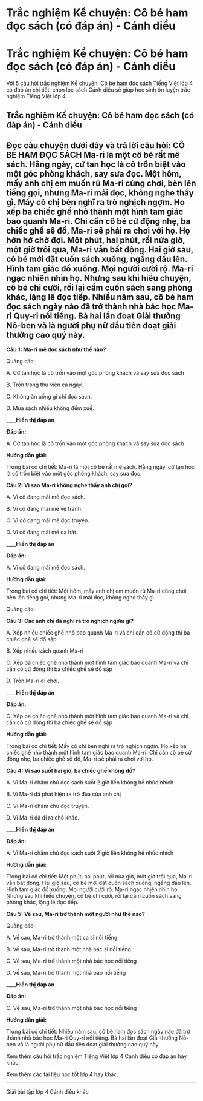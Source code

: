 # Trắc nghiệm Kể chuyện: Cô bé ham đọc sách (có đáp án) - Cánh diều

# Trắc nghiệm Kể chuyện: Cô bé ham đọc sách (có đáp án) - Cánh diều

Với 5 câu hỏi trắc nghiệm Kể chuyện: Cô bé ham đọc sách Tiếng Việt lớp 4 có đáp án chi tiết, chọn lọc sách Cánh diều sẽ giúp học sinh ôn luyện trắc nghiệm Tiếng Việt lớp 4.

## Trắc nghiệm Kể chuyện: Cô bé ham đọc sách (có đáp án) - Cánh diều

**Đọc câu chuyện dưới đây và trả lời câu hỏi:** **CÔ BÉ HAM ĐỌC SÁCH** Ma-ri là một cô bé rất mê sách. Hằng ngày, cứ tan học là cô trốn biệt vào một góc phòng khách, say sưa đọc. Một hôm, mấy anh chị em muốn rủ Ma-ri cùng chơi, bèn lên tiếng gọi, nhưng Ma-ri mải đọc, không nghe thấy gì. Mấy cô chị bèn nghĩ ra trò nghịch ngợm. Họ xếp ba chiếc ghế nhỏ thành một hình tam giác bao quanh Ma-ri. Chỉ cần cô bé cử động nhẹ, ba chiếc ghế sẽ đổ, Ma-ri sẽ phải ra chơi với họ. Họ hớn hở chờ đợi. Một phút, hai phút, rồi nửa giờ, một giờ trôi qua, Ma-ri vẫn bất động. Hai giờ sau, cô bé mới đặt cuốn sách xuống, ngẩng đầu lên. Hình tam giác đổ xuống. Mọi người cười rộ. Ma-ri ngạc nhiên nhìn họ. Nhưng sau khi hiểu chuyện, cô bé chi cười, rồi lại cầm cuốn sách sang phòng khác, lặng lẽ đọc tiếp. Nhiều năm sau, cô bé ham đọc sách ngày nào đã trở thành nhà bác học Ma-ri Quy-ri nổi tiếng. Bà hai lần đoạt Giải thưởng Nô-ben và là người phụ nữ đầu tiên đoạt giải thưởng cao quý này.  
---  
  
**Câu 1: Ma-ri mê đọc sách như thế nào?**

Quảng cáo

A. Cứ tan học là cô trốn vào một góc phòng khách và say sưa đọc sách

B. Trốn trong thư viện cả ngày.

C. Không ăn uống gì chỉ đọc sách.

D. Mua sách nhiều không đếm xuể.

____**Hiển thị đáp án**

**Đáp án:**

A. Cứ tan học là cô trốn vào một góc phòng khách và say sưa đọc sách

**Hướng dẫn giải:**

Trong bài có chi tiết: Ma-ri là một cô bé rất mê sách. Hằng ngày, cứ tan học là cô trốn biệt vào một góc phòng khách, say sưa đọc.

**Câu 2: Vì sao Ma-ri không nghe thấy anh chị gọi?**

A. Vì cô đang mải mê đọc sách.

B. Vì cô đang mải mê vẽ tranh.

C. Vì cô đang mải mê đọc truyện.

D. Vì cô đang mải mê ca hát.

____**Hiển thị đáp án**

**Đáp án:**

A. Vì cô đang mải mê đọc sách.

**Hướng dẫn giải:**

Trong bài có chi tiết: Một hôm, mấy anh chị em muốn rủ Ma-ri cùng chơi, bèn lên tiếng gọi, nhưng Ma-ri mải đọc, không nghe thấy gì.

Quảng cáo

**Câu 3: Các anh chị đã nghĩ ra trò nghịch ngợm gì?**

A. Xếp nhiều chiếc ghế nhỏ bao quanh Ma-ri và chỉ cần cô cử động thì ba chiếc ghế sẽ đổ sập

B. Xếp nhiều sách quanh Ma-ri

C. Xếp ba chiếc ghế nhỏ thành một hình tam giác bao quanh Ma-ri và chỉ cần cô cử động thì ba chiếc ghế sẽ đổ sập

D. Trốn Ma-ri đi chơi.

____**Hiển thị đáp án**

**Đáp án:**

C. Xếp ba chiếc ghế nhỏ thành một hình tam giác bao quanh Ma-ri và chỉ cần cô cử động thì ba chiếc ghế sẽ đổ sập

**Hướng dẫn giải:**

Trong bài có chi tiết: Mấy cô chị bèn nghĩ ra trò nghịch ngợm. Họ xếp ba chiếc ghế nhỏ thành một hình tam giác bao quanh Ma-ri. Chỉ cần cô bé cử động nhẹ, ba chiếc ghế sẽ đổ, Ma-ri sẽ phải ra chơi với họ.

**Câu 4: Vì sao suốt hai giờ, ba chiếc ghế không đổ?**

A. Vì Ma-ri chăm chú đọc sách suốt 2 giờ liền không hề nhúc nhích

B. Vì Ma-ri đã phát hiện ra trò đùa của anh chị

C. Vì Ma-ri chăm chú đọc truyện.

D. Vì Ma-ri đã đi ra chỗ khác.

____**Hiển thị đáp án**

**Đáp án:**

A. Vì Ma-ri chăm chú đọc sách suốt 2 giờ liền không hề nhúc nhích

**Hướng dẫn giải:**

Trong bài có chi tiết: Một phút, hai phút, rồi nửa giờ, một giờ trôi qua, Ma-ri vẫn bất động. Hai giờ sau, cô bé mới đặt cuốn sách xuống, ngẩng đầu lên. Hình tam giác đổ xuống. Mọi người cười rộ. Ma-ri ngạc nhiên nhìn họ. Nhưng sau khi hiểu chuyện, cô bé chi cười, rồi lại cầm cuốn sách sang phòng khác, lặng lẽ đọc tiếp.

**Câu 5: Về sau, Ma-ri trở thành một người như thế nào?**

Quảng cáo

A. Về sau, Ma-ri trở thành một ca sĩ nổi tiếng

B. Về sau, Ma-ri trở thành một nhà bác sĩ nổi tiếng

C. Về sau, Ma-ri trở thành một nhà bác học nổi tiếng

D. Về sau, Ma-ri trở thành một nhà báo nổi tiếng

____**Hiển thị đáp án**

**Đáp án:**

C. Về sau, Ma-ri trở thành một nhà bác học nổi tiếng

**Hướng dẫn giải:**

Trong bài có chi tiết: Nhiều năm sau, cô bé ham đọc sách ngày nào đã trở thành nhà bác học Ma-ri Quy-ri nổi tiếng. Bà hai lần đoạt Giải thưởng Nô-ben và là người phụ nữ đầu tiên đoạt giải thưởng cao quý này.

Xem thêm câu hỏi trắc nghiệm Tiếng Việt lớp 4 Cánh diều có đáp án hay khác:

Xem thêm các tài liệu học tốt lớp 4 hay khác:

* * *

Giải bài tập lớp 4 Cánh diều khác
